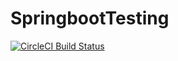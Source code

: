 # SpringbootTesting
[![CircleCI Build Status](https://circleci.com/gh/circleci/circleci-docs.svg?style=shield)](https://app.circleci.com/pipelines/github/trungcpag/SpringbootTesting)
